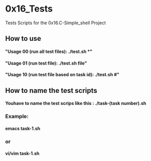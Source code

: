 # 0x16_Tests
Tests Scripts for the 0x16.C-Simple_shell Project

## How to use
#### "Usage 00 (run all test files): ./test.sh *"
#### "Usage 01 (run test file): ./test.sh file"
#### "Usage 10 (run test file based on task id): ./test.sh #"

## How to name the test scripts
#### Youhave to name the test scrips like this : ./task-(task number).sh
### Example:
#### emacs task-1.sh  
### or
#### vi/vim task-1.sh
